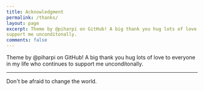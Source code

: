```yaml
---
title: Acknowledgment
permalink: /thanks/
layout: page
excerpt: Theme by @piharpi on GitHub! A big thank you hug lots of love to everyone in my life who continues to
support me unconditonally.
comments: false
---
```


Theme by @piharpi on GitHub! A big thank you hug lots of love to everyone in my life who continues to
support me unconditonally.

<hr>

Don't be afraid to change the world.
